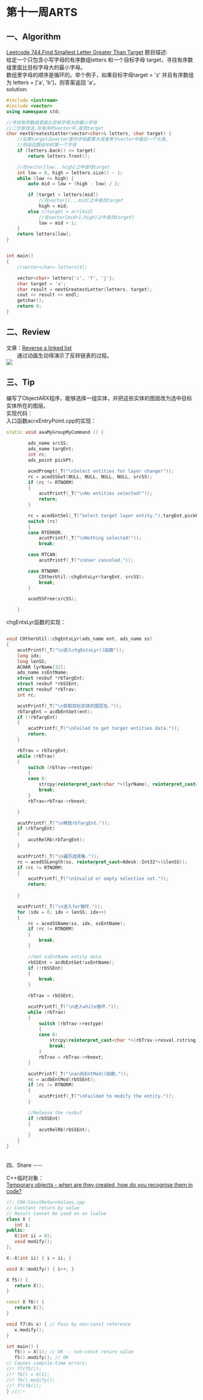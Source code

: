 第十一周ARTS
====
一、Algorithm
----
[Leetcode 744.Find Smallest Letter Greater Than Target](https://leetcode.com/problems/find-smallest-letter-greater-than-target/)
题目描述:<br>
给定一个只包含小写字母的有序数组letters 和一个目标字母 target，寻找有序数组里面比目标字母大的最小字母。<br>
数组里字母的顺序是循环的。举个例子，如果目标字母target = 'z' 并且有序数组为 letters = ['a', 'b']，则答案返回 'a'。<br>
solution:
```CPP
#include <iostream>
#include <vector>
using namespace std;

//寻找有序数组里面比目标字母大的最小字母
//二分查找法,在有序的vector中,查找target
char nextGreatestLetter(vector<char>& letters, char target) {
	//如果target比vector里的字母都要大或者等于vector中最后一个元素,
	//则返回数组中的第一个字母
	if (letters.back() <= target) 
		return letters.front();

	//在vector[low...high]之中查找target
	int low = 0, high = letters.size() - 1;
	while (low <= high) {
		auto mid = low + (high - low) / 2;

		if (target < letters[mid])
			//在vector[l...mid]之中查找target
			high = mid;
		else //target > arr[mid]
			//在vector[mid+1,high)之中查找target]
			low = mid + 1;
	}
	return letters[low];
}


int main()
{
	//vector<char> letters[4];

	vector<char> letters{'c', 'f', 'j'};
	char target = 'a';
	char result = nextGreatestLetter(letters, target);
	cout << result << endl;
	getchar();
	return 0;
}
```
二、Review
----
文章：[Reverse a linked list](https://www.geeksforgeeks.org/reverse-a-linked-list/)<br>
　　通过动画生动得演示了反转链表的过程。<br>
  ![](http://ww1.sinaimg.cn/large/005SvaFtgy1fwv5aggxg1g30pf0qi1kx.gif)<br>
  
三、Tip
----
编写了ObjectARX程序，能够选择一组实体，并把这些实体的图层改为选中目标实体所在的图层。<br>
实现代码：<br>
入口函数acrxEntryPoint.cpp的实现：<br>
```CPP
static void aaaMyGroupMyCommand () {
		
		ads_name srcSS;  
		ads_name targEnt;
		int rc;
		ads_point pickPt;

		acedPrompt(_T("\nSelect entities for layer change!"));
		rc = acedSSGet(NULL, NULL, NULL, NULL, srcSS);
		if (rc != RTNORM)
		{
			acutPrintf(_T("\nNo entities selected!"));
			return;
		}

		rc = acedEntSel(_T("Select target layer entity."),targEnt,pickPt);
		switch (rc)
		{
		case RTERROR:
			acutPrintf(_T("\nNothing selected!"));
			break;

		case RTCAN:
			acutPrintf(_T("\nUser canceled."));

		case RTNORM:
			COtherUtil::chgEntsLyr(targEnt, srcSS);
			break;
		}

		acedSSFree(srcSS);

	}
```
chgEntsLyr函数的实现：<br>
```cpp

void COtherUtil::chgEntsLyr(ads_name ent, ads_name ss)
{
	acutPrintf(_T("\n进入chgEntsLyr()函数"));
	long idx;
	long lenSS;
    ACHAR lyrName[32];
	ads_name ssEntName;
	struct resbuf *rbTargEnt;
	struct resbuf *rbSSEnt;
	struct resbuf *rbTrav;
	int rc;

	acutPrintf(_T("\n获取目标实体的图层名."));
	rbTargEnt = acdbEntGet(ent);
	if (!rbTargEnt)
	{
		acutPrintf(_T("\nFailed to get target entities data."));
		return;
	}

	rbTrav = rbTargEnt;
	while (rbTrav)
	{
		switch (rbTrav->restype)
		{
		case 8:
			strcpy(reinterpret_cast<char *>(lyrName), reinterpret_cast<const char*>(rbTrav->resval.rstring));
			break;
		}
		rbTrav=rbTrav->rbnext;

	}

	acutPrintf(_T("\n释放rbTargEnt."));
	if (rbTargEnt)
	{
		acutRelRb(rbTargEnt);
	}

	acutPrintf(_T("\n遍历选择集."));
	rc = acedSSLength(ss, reinterpret_cast<Adesk::Int32*>(&lenSS));
	if (rc != RTNORM)
	{
		acutPrintf(_T("\nInvalid or empty selection set."));
		return;
	   
	}

	acutPrintf(_T("\n进入for循环."));
	for (idx = 0; idx < lenSS; idx++)
	{
		rc = acedSSName(ss, idx, ssEntName);
		if (rc != RTNORM)
		{
			break;
		}

		//Get ssEntName entity data
		rbSSEnt = acdbEntGet(ssEntName);
		if (!rbSSEnt)
		{
			break;
		}

		rbTrav = rbSSEnt;

		acutPrintf(_T("\n进入while循环."));
		while (rbTrav)
		{
			switch (rbTrav->restype)
			{
			case 8:
				strcpy(reinterpret_cast<char *>(rbTrav->resval.rstring),reinterpret_cast<const char*>(lyrName));
				break;
			}
			rbTrav = rbTrav->rbnext;
		}

		acutPrintf(_T("\nacdbEntMod()函数."));
		rc = acdbEntMod(rbSSEnt);
		if (rc != RTNORM)
		{
			acutPrintf(_T("\nFailded to modify the entity."));
		}

		//Release the resbuf
		if (rbSSEnt)
		{
			acutRelRb(rbSSEnt);
		}
	}
}
```
<br>
四、Share
----

C++临时对象：<br>
[Temporary objects - when are they created, how do you recognise them in code?](https://stackoverflow.com/questions/10897799/temporary-objects-when-are-they-created-how-do-you-recognise-them-in-code)

```cpp
//: C08:ConstReturnValues.cpp
// Constant return by value
// Result cannot be used as an lvalue
class X {
   int i;
public:
   X(int ii = 0);
   void modify();
};

X::X(int ii) { i = ii; }

void X::modify() { i++; }

X f5() {
   return X();
}

const X f6() {
   return X();
}

void f7(X& x) { // Pass by non-const reference
   x.modify();
}

int main() {
   f5() = X(1); // OK -- non-const return value
   f5().modify(); // OK
// Causes compile-time errors:
//! f7(f5());
//! f6() = X(1);
//! f6().modify();
//! f7(f6());
} ///:~

```


